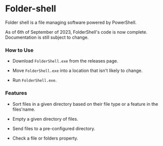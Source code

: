 # Folder-shell
Folder shell is a file managing software powered by PowerShell.

As of 6th of September of 2023, FolderShell's code is now complete. Documentation is still subject to change. 

### How to Use
* Download `FolderShell.exe` from the releases page.

* Move `FolderShell.exe` into a location that isn't likely to change.

* Run `FolderShell.exe`.

### Features

* Sort files in a given directory based on their file type or a feature in the files'name.

* Empty a given directory of files.

* Send files to a pre-configured directory.

* Check a file or folders property.